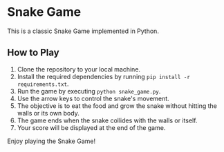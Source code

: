 # Snake Game

This is a classic Snake Game implemented in Python.

## How to Play

1. Clone the repository to your local machine.
2. Install the required dependencies by running `pip install -r requirements.txt`.
3. Run the game by executing `python snake_game.py`.
4. Use the arrow keys to control the snake's movement.
5. The objective is to eat the food and grow the snake without hitting the walls or its own body.
6. The game ends when the snake collides with the walls or itself.
7. Your score will be displayed at the end of the game.

Enjoy playing the Snake Game!
